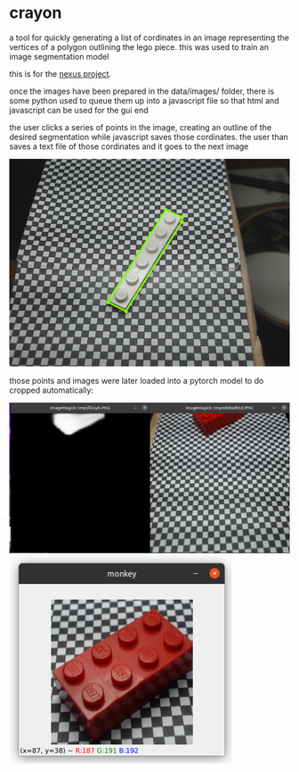 # crayon

a tool for quickly generating a list of cordinates in an image representing the vertices of a polygon outlining the lego piece. this was used to train an image segmentation model

this is for the [nexus project](https://github.com/spencerhhubert/nexus).

once the images have been prepared in the data/images/ folder, there is some python used to queue them up into a javascript file so that html and javascript can be used for the gui end

the user clicks a series of points in the image, creating an outline of the desired segmentation while javascript saves those cordinates. the user than saves a text file of those cordinates and it goes to the next image

![alt text](https://raw.githubusercontent.com/spencerhhubert/crayon/main/example_pic3.png)

those points and images were later loaded into a pytorch model to do cropped automatically:

![alt text](https://raw.githubusercontent.com/spencerhhubert/crayon/main/example_pic1.png)
![alt text](https://raw.githubusercontent.com/spencerhhubert/crayon/main/example_pic2.png)
